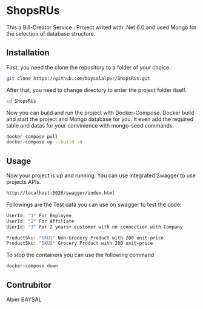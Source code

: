 # ShopsRUs

This a Bill-Creator Service . Project writed with .Net 6.0 and used Mongo for the selection of database structure.

## Installation

First, you need the clone the repository to a folder of your choice.

```bash
git clone https://github.com/baysalalper/ShopsRUs.git
```

After that, you need to change directory to enter the project folder itself.

```bash
cd ShopsRUs
```

Now you can build and run the project with Docker-Compose. Docker build and start the project and Mongo database for you. It even add the required table and datas for your convinience with mongo-seed commands.

```bash
docker-compose pull
docker-compose up --build -d
```

## Usage

Now your project is up and running. You can use integrated Swagger to use projects APIs.
```bash
http://localhost:5026/swagger/index.html    
```

Followings are the Test data you can use on swagger to test the code:

```bash
UserId: "1" For Employee
UserId: "2" For Affiliate
UserId: "3" For 2 years+ customer with no connection with Company  
```

```bash
ProductSku: "SKU1" Non-Grocery Product with 200 unit-price
ProductSku: "SKU2" Grocery Product with 200 unit-price
```

To stop the containers you can use the following command

```bash
docker-compose down
```
## Contrubitor
Alper BAYSAL